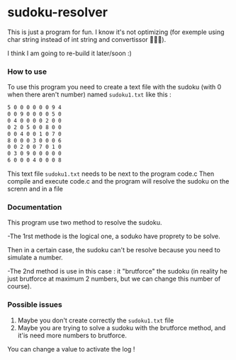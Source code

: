 # sudoku-resolver

This is just a program for fun.
I know it's not optimizing (for exemple using char string instead of int string and convertissor 🤪🤪🤪).

I think I am going to re-build it later/soon :)

### How to use
To use this program you need to create a text file with the sudoku (with 0 when there aren't number) named `sudoku1.txt`
like this :

```txt
5 0 0 0 0 0 0 9 4
0 0 9 0 0 0 0 5 0
0 4 0 0 0 0 2 0 0
0 2 0 5 0 0 8 0 0
0 0 4 0 0 1 0 7 0
8 0 0 0 3 0 0 0 6
0 0 2 0 0 7 0 1 0
0 3 0 9 0 0 0 0 0
6 0 0 0 4 0 0 0 8
```
This text file `sudoku1.txt` needs to be next to the program code.c
Then compile and execute code.c and the program will resolve the sudoku on the screnn and in a file

### Documentation

This program use two method to resolve the sudoku.

-The 1rst methode is the logical one, a soduko have proprety to be solve.

Then in a certain case, the sudoku can't be resolve because you need to simulate a number.

-The 2nd method is use in this case : it "brutforce" the sudoku (in reality he just brutforce at maximum 2 numbers, but we can change this number of course).


### Possible issues
1. Maybe you don't create correctly the `sudoku1.txt` file
2. Maybe you are trying to solve a sudoku with the brutforce method, and it'is need more numbers to brutforce.

You can change a value to activate the log !
